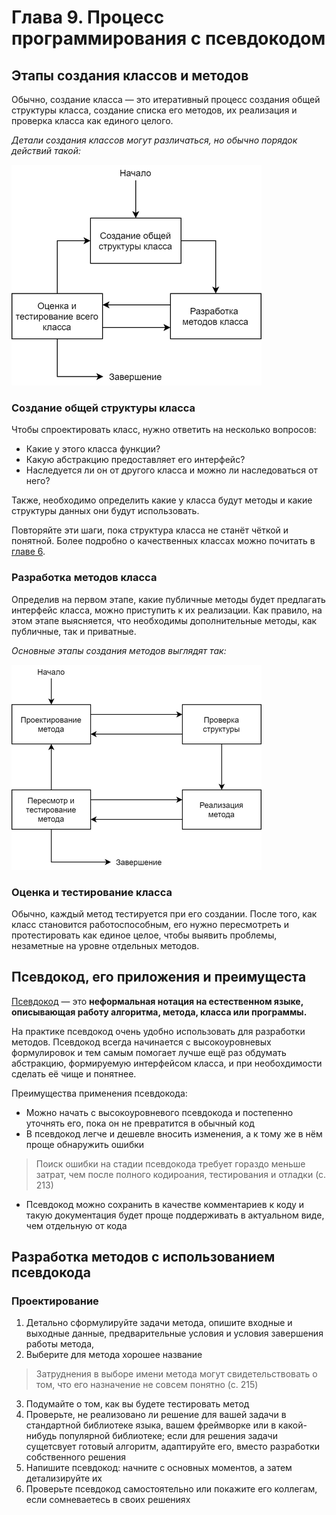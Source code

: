 # Глава 9. Процесс программирования с псевдокодом

## Этапы создания классов и методов

Обычно, создание класса — это итеративный процесс создания общей структуры класса, создание списка его методов, их реализация и проверка класса как единого целого.

_Детали создания классов могут различаться, но обычно порядок действий такой:_

![Этапы создания классов](/images/chapter_9/1_class_development_stages.png)

### Создание общей структуры класса

Чтобы спроектировать класс, нужно ответить на несколько вопросов:

- Какие у этого класса функции?
- Какую абстракцию предоставляет его интерфейс?
- Наследуется ли он от другого класса и можно ли наследоваться от него?

Также, необходимо определить какие у класса будут методы и какие структуры данных они будут использовать.

Повторяйте эти шаги, пока структура класса не станёт чёткой и понятной. Более подробно о качественных классах можно почитать в [главе 6](chapter_6.md).

### Разработка методов класса

Определив на первом этапе, какие публичные методы будет предлагать интерфейс класса, можно приступить к их реализации. Как правило, на этом этапе выясняется, что необходимы дополнительные методы, как публичные, так и приватные.

_Основные этапы создания методов выглядят так:_

![Этапы создания методов](/images/chapter_9/2_method_development_stages.png)

### Оценка и тестирование класса

Обычно, каждый метод тестируется при его создании. После того, как класс становится работоспособным, его нужно пересмотреть и протестировать как единое целое, чтобы выявить проблемы, незаметные на уровне отдельных методов.

## Псевдокод, его приложения и преимущеста

[Псевдокод](https://en.wikipedia.org/wiki/Pseudocode) — это **неформальная нотация на естественном языке, описывающая работу алгоритма, метода, класса или программы.**

На практике псевдокод очень удобно использовать для разработки методов. Псевдокод всегда начинается с высокоуровневых формулировок и тем самым помогает лучше ещё раз обдумать абстракцию, формируемую интерфейсом класса, и при необохдимости сделать её чище и понятнее.

Преимущества применения псевдокода:

- Можно начать с высокоуровневого псевдокода и постепенно уточнять его, пока он не превратится в обычный код
- В псевдокод легче и дешевле вносить изменения, а к тому же в нём проще обнаружить ошибки

> Поиск ошибки на стадии псевдокода требует гораздо меньше затрат, чем после полного кодироания, тестирования и отладки (с. 213)

- Псевдокод можно сохранить в качестве комментариев к коду и такую документация будет проще поддерживать в актуальном виде, чем отдельную от кода

## Разработка методов с использованием псевдокода

### Проектирование

1. Детально сформулируйте задачи метода, опишите входные и выходные данные, предварительные условия и условия завершения работы метода,
2. Выберите для метода хорошее название

> Затруднения в выборе имени метода могут свидетельствовать о том, что его назначение не совсем понятно (с. 215)

3. Подумайте о том, как вы будете тестировать метод
4. Проверьте, не реализовано ли решение для вашей задачи в стандартной библиотеке языка, вашем фреймворке или в какой-нибудь популярной библиотеке; если для решения задачи сущетсвует готовый алгоритм, адаптируйте его, вместо разработки собственного решения
5. Напишите псевдокод: начните с основных моментов, а затем детализируйте их
6. Проверьте псевдокод самостоятельно или покажите его коллегам, если сомневаетесь в своих решениях
